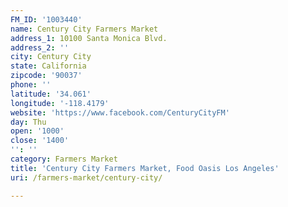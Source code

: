 ```yaml
---
FM_ID: '1003440'
name: Century City Farmers Market
address_1: 10100 Santa Monica Blvd.
address_2: ''
city: Century City
state: California
zipcode: '90037'
phone: ''
latitude: '34.061'
longitude: '-118.4179'
website: 'https://www.facebook.com/CenturyCityFM'
day: Thu
open: '1000'
close: '1400'
'': ''
category: Farmers Market
title: 'Century City Farmers Market, Food Oasis Los Angeles'
uri: /farmers-market/century-city/

---
```

